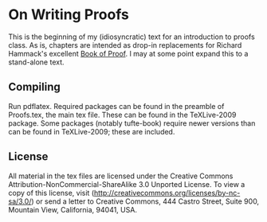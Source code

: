On Writing Proofs
=================

This is the beginning of my (idiosyncratic) text for an introduction to proofs class. As is, chapters are intended as drop-in replacements for Richard Hammack's excellent [Book of Proof](http://www.people.vcu.edu/~rhammack/BookOfProof). I may at some point expand this to a stand-alone text.

Compiling
---------

Run pdflatex. Required packages can be found in the preamble of Proofs.tex, the main tex file. These can be found in the TeXLive-2009 package. Some packages (notably tufte-book) require newer versions than can be found in TeXLive-2009; these are included.

License
-------

All material in the tex files are licensed under the Creative Commons Attribution-NonCommercial-ShareAlike 3.0 Unported License. To view a copy of this license, visit (http://creativecommons.org/licenses/by-nc-sa/3.0/) or send a letter to Creative Commons, 444 Castro Street, Suite 900, Mountain View, California, 94041, USA.
